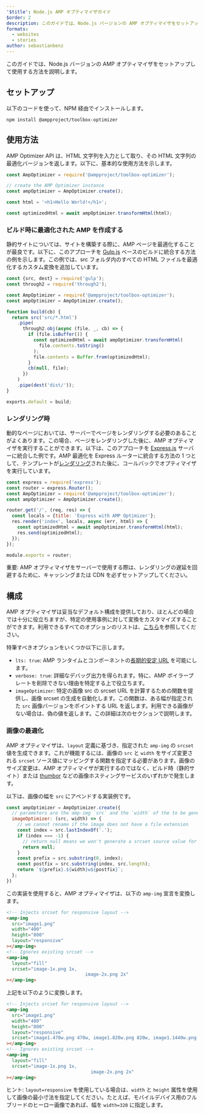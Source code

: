 ```yaml
---
'$title': Node.js AMP オプティマイザガイド
$order: 2
description: このガイドでは、Node.js バージョンの AMP オプティマイザをセットアップして使用する方法を説明します。
formats:
  - websites
  - stories
author: sebastianbenz
---
```


このガイドでは、Node.js バージョンの AMP オプティマイザをセットアップして使用する方法を説明します。

## セットアップ

以下のコードを使って、NPM 経由でインストールします。

```shell
npm install @ampproject/toolbox-optimizer
```

## 使用方法

AMP Optimizer API は、HTML 文字列を入力として取り、その HTML 文字列の最適化バージョンを返します。以下に、基本的な使用方法を示します。

```js
const AmpOptimizer = require('@ampproject/toolbox-optimizer');

// create the AMP Optimizer instance
const ampOptimizer = AmpOptimizer.create();

const html = '<h1>Hello World!</h1>';

const optimizedHtml = await ampOptimizer.transformHtml(html);
```

### ビルド時に最適化された AMP を作成する

静的サイトについては、サイトを構築する際に、AMP ページを最適化することが最良です。以下に、このアプローチを [Gulp.js](https://gulpjs.com/) ベースのビルドに統合する方法の例を示します。この例では、src フォルダ内のすべての HTML ファイルを最適化するカスタム変換を追加しています。

```js
const {src, dest} = require('gulp');
const through2 = require('through2');

const AmpOptimizer = require('@ampproject/toolbox-optimizer');
const ampOptimizer = AmpOptimizer.create();

function build(cb) {
  return src('src/*.html')
    .pipe(
      through2.obj(async (file, _, cb) => {
        if (file.isBuffer()) {
          const optimizedHtml = await ampOptimizer.transformHtml(
            file.contents.toString()
          );
          file.contents = Buffer.from(optimizedHtml);
        }
        cb(null, file);
      })
    )
    .pipe(dest('dist/'));
}

exports.default = build;
```

### レンダリング時

動的なページにおいては、サーバーでページをレンダリングする必要のあることがよくあります。この場合、ページをレンダリングした後に、AMP オプティマイザを実行することができます。以下は、このアプローチを [Express.js](https://expressjs.com/) サーバーに統合した例です。AMP 最適化を Express ルーターに統合する方法の 1 つとして、テンプレートが[レンダリング](https://expressjs.com/en/api.html#app.render)された後に、コールバックでオプティマイザを実行しています。

```js
const express = require('express');
const router = express.Router();
const AmpOptimizer = require('@ampproject/toolbox-optimizer');
const ampOptimizer = AmpOptimizer.create();

router.get('/', (req, res) => {
  const locals = {title: 'Express with AMP Optimizer'};
  res.render('index', locals, async (err, html) => {
    const optimizedHtml = await ampOptimizer.transformHtml(html);
    res.send(optimizedHtml);
  });
});

module.exports = router;
```

重要: AMP オプティマイザをサーバーで使用する際は、レンダリングの遅延を回避するために、キャッシングまたは CDN を必ずセットアップしてください。

## 構成

AMP オプティマイザは妥当なデフォルト構成を提供しており、ほとんどの場合では十分に役立ちますが、特定の使用事例に対して変換をカスタマイズすることができます。利用できるすべてのオプションのリストは、[こちら](https://github.com/ampproject/amp-toolbox/tree/main/packages/optimizer#options)を参照してください。

特筆すべきオプションをいくつか以下に示します。

- `lts: true`: AMP ランタイムとコンポーネントの[長期的安定 URL](https://github.com/ampproject/amphtml/blob/main/docs/lts-release.md) を可能にします。
- `verbose: true`: 詳細なデバッグ出力を得られます。特に、AMP ボイラープレートを削除できない理由を特定する上で役立ちます。
- `imageOptimizer`: 特定の画像 src の srcset URL を計算するための関数を提供し、画像 srcset の生成を自動化します。この関数は、ある幅が指定された `src` 画像バージョンをポイントする URL を返します。利用できる画像がない場合は、偽の値を返します。この詳細は次のセクションで説明します。

### 画像の最適化

AMP オプティマイザは、`layout` 定義に基づき、指定された `amp-img` の `srcset` 値を生成できます。これが機能するには、画像の `src` と `width` をサイズ変更される `srcset` ソース値にマッピングする関数を指定する必要があります。画像のサイズ変更は、AMP オプティマイザが実行するのではなく、ビルド時（静的サイト）または [thumbor](https://github.com/thumbor/thumbor) などの画像ホスティングサービスのいずれかで発生します。

以下は、画像の幅を `src` にアペンドする実装例です。

```js
const ampOptimizer = AmpOptimizer.create({
  // parameters are the amp-img `src` and the `width` of the to be generated srcset source value
  imageOptimizer: (src, width) => {
    // we cannot rename if the image does not have a file extension
    const index = src.lastIndexOf('.');
    if (index === -1) {
      // return null means we won't generate a srcset source value for this width
      return null;
    }
    const prefix = src.substring(0, index);
    const postfix = src.substring(index, src.length);
    return `${prefix}.${width}w${postfix}`;
  };
})
```

この実装を使用すると、AMP オプティマイザは、以下の `amp-img` 宣言を変換します。

```html
<!-- Injects srcset for responsive layout -->
<amp-img
  src="image1.png"
  width="400"
  height="800"
  layout="responsive"
></amp-img>
<!-- Ignores existing srcset -->
<amp-img
  layout="fill"
  srcset="image-1x.png 1x,
                             image-2x.png 2x"
></amp-img>
```

上記を以下のように変換します。

```html
<!-- Injects srcset for responsive layout -->
<amp-img
  src="image1.png"
  width="400"
  height="800"
  layout="responsive"
  srcset="image1.470w.png 470w, image1.820w.png 820w, image1.1440w.png 1440w"
></amp-img>
<!-- Ignores existing srcset -->
<amp-img
  layout="fill"
  srcset="image-1x.png 1x,
                               image-2x.png 2x"
></amp-img>
```

ヒント: `layout=responsive` を使用している場合は、`width` と `height` 属性を使用して画像の最小寸法を指定してください。たとえば、モバイルデバイス用のフルブリードのヒーロー画像であれば、幅を `width=320` に指定します。

